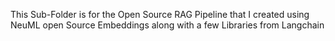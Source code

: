 This Sub-Folder is for the Open Source RAG Pipeline that I created using NeuML open Source Embeddings along with a few Libraries from Langchain
